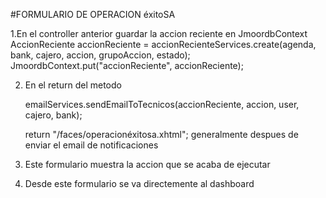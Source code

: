 #FORMULARIO DE OPERACION éxitoSA

1.En el controller anterior guardar la accion reciente en JmoordbContext
     AccionReciente accionReciente = accionRecienteServices.create(agenda, bank, cajero, accion, grupoAccion, estado);
    JmoordbContext.put("accionReciente", accionReciente);

2. En el return del metodo

     emailServices.sendEmailToTecnicos(accionReciente, accion, user, cajero, bank);

    return "/faces/operacionéxitosa.xhtml";
   generalmente despues de enviar el email de notificaciones

3. Este formulario muestra la accion que se acaba de ejecutar
4. Desde este formulario se va directemente al dashboard
